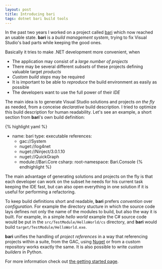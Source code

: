 ```yaml
---
layout: post
title: Introducing bari
tags: dotnet bari build tools
---
```

In the past two years I worked on a project called
[bari](https://github.com/vigoo/bari) which now reached an usable
state. **bari** is a *build management system*, trying to fix Visual
Studio's bad parts while keeping the good ones.

Basically it tries to make .NET development more convenient, when

* The application may consist of a *large number of projects*
* There may be several different *subsets* of these projects defining
  valuable target *products*
* *Custom build steps* may be required
* It is important to be able to *reproduce* the build environment as
    easily as possible
* The developers want to use the full power of their *IDE*

The main idea is to generate Visual Studio solutions and projects *on
the fly* as needed, from a conceise *declarative*  build
description. I tried to optimize this build description for human
readability. Let's see an example, a short section from **bari**'s own
build definition:

{% highlight yaml %}
- name: bari
  type: executable
  references:
    - gac://System
    - nuget://log4net
    - nuget://Ninject/3.0.1.10
    - nuget://QuickGraph
    - module://Bari.Core
  csharp:
    root-namespace: Bari.Console
{% endhighlight %}

The main advantage of generating solutions and projects on the fly is that each developer can work on the subset he needs for his current task keeping the IDE fast, but can also open everything in one solution if it is useful for performing a refactoring. 

To keep build definitions short and readable, **bari** prefers
*convention* over *configuration*. For example the directory stucture
in which the source code lays defines not only the name of the modules
to build, but also the way it is built. For example, in a simple
_hello world_ example the C# source code would be put in the
`src/TestModule/HelloWorld/cs` directory, and **bari** would build
`target/TestModule/HelloWorld.exe`.

**bari** unifies the handling of *project references* in a way that referencing projects within a suite, from the GAC, using [Nuget](http://www.nuget.org) or from a custom repository works exactly the same. It is also possible to write *custom builders* in Python. 

For more information check out [the getting started page](https://github.com/vigoo/bari/wiki/GettingStarted).
